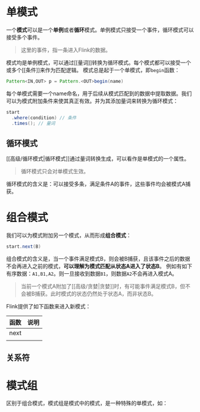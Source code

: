 # 单模式

一个**模式**可以是一个**单例**或者**循环**模式。单例模式只接受一个事件，循环模式可以接受多个事件。

> 这里的事件，指一条进入Flink的数据。

模式均是单例模式，可以通过[[量词]]转换为循环模式。每个模式都可以接受一个或多个[[条件]]来作为匹配逻辑。
模式总是起于一个单模式，即`begin`函数：
```java
Pattern<IN,OUT> p = Pattern.<OUT>begin(name)
```
每个单模式需要一个name命名，用于后续从模式匹配到的数据中提取数据。我们可以为模式附加条件来使其真正有效。并为其添加量词来转换为循环模式：
```java
start
  .where(condition) // 条件
  .times(); // 量词
```

## 循环模式

[[高级/循环模式|循环模式]]通过量词转换生成，可以看作是单模式的一个属性。

> 循环模式只会对单模式生效。

循环模式的含义是：可以接受多条，满足条件A的事件，这些事件均会被模式A捕获。

# 组合模式
我们可以为模式附加另一个模式，从而形成**组合模式**：
```java
start.next(B)
```

组合模式的含义是，当一个事件满足模式B，则会被B捕获，且该事件之后的数据不会再进入之前的模式，**可以理解为模式匹配从状态A进入了状态B**。
例如有如下有序数据：`A1,B1,A2`。则一旦接收到数据`B1`，则数据`A2`不会再进入模式A。

> 当前一个模式A附加了[[高级/贪婪|贪婪]]时，有可能事件满足模式B，但不会被B捕获。此时模式的状态仍然处于状态A，而非状态B。

Flink提供了如下函数来进入新模式：

| 函数   | 说明  |
| ---- | --- |
| next |     |
|      |     |



## 关系符




# 模式组
区别于组合模式，模式组是模式中的模式，是一种特殊的单模式，如：
```java

```